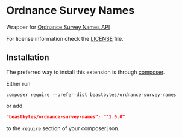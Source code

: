 # Ordnance Survey Names
Wrapper for [Ordnance Survey Names API](https://www.ordnancesurvey.co.uk/products/os-names-api)


For license information check the [LICENSE](LICENSE.md) file.

## Installation

The preferred way to install this extension is through [composer](http://getcomposer.org/download/).

Either run

```
composer require --prefer-dist beastbytes/ordnance-survey-names
```

or add

```json
"beastbytes/ordnance-survey-names": "^1.0.0"
```

to the `require` section of your composer.json.
